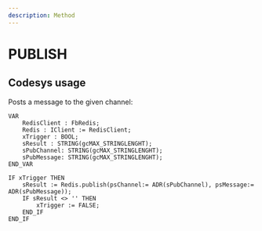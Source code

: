 ```yaml
---
description: Method
---
```


# PUBLISH

## Codesys usage

Posts a message to the given channel:

```
VAR	
	RedisClient : FbRedis;
	Redis : IClient := RedisClient;
	xTrigger : BOOL;
	sResult : STRING(gcMAX_STRINGLENGHT);
	sPubChannel: STRING(gcMAX_STRINGLENGHT);
	sPubMessage: STRING(gcMAX_STRINGLENGHT);
END_VAR
```

```
IF xTrigger THEN
	sResult := Redis.publish(psChannel:= ADR(sPubChannel), psMessage:= ADR(sPubMessage));
	IF sResult <> '' THEN
		xTrigger := FALSE;
	END_IF
END_IF
```
